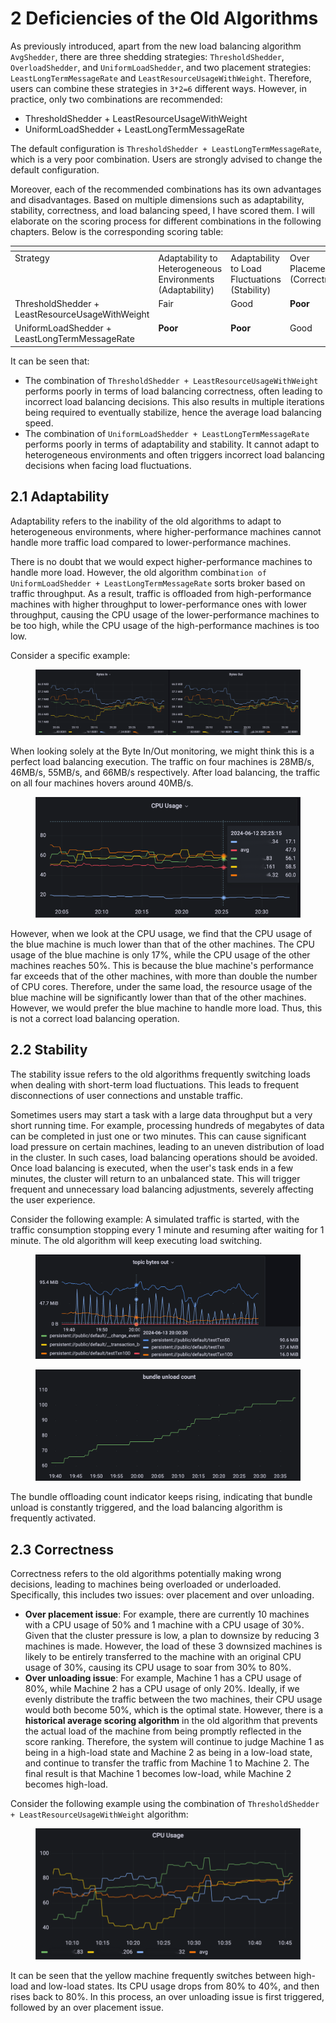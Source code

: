 # 2 Deficiencies of the Old Algorithms

As previously introduced, apart from the new load balancing algorithm `AvgShedder`, there are three shedding strategies: `ThresholdShedder`, `OverloadShedder`, and `UniformLoadShedder`, and two placement strategies: `LeastLongTermMessageRate` and `LeastResourceUsageWithWeight`. Therefore, users can combine these strategies in `3*2=6` different ways. However, in practice, only two combinations are recommended:

* ThresholdShedder + LeastResourceUsageWithWeight
* UniformLoadShedder + LeastLongTermMessageRate

The default configuration is `ThresholdShedder + LeastLongTermMessageRate`, which is a very poor combination. Users are strongly advised to change the default configuration.

Moreover, each of the recommended combinations has its own advantages and disadvantages. Based on multiple dimensions such as adaptability, stability, correctness, and load balancing speed, I have scored them. I will elaborate on the scoring process for different combinations in the following chapters. Below is the corresponding scoring table:

<table data-header-hidden><thead><tr><th valign="top"></th><th valign="top"></th><th valign="top"></th><th valign="top"></th><th valign="top"></th><th valign="top"></th></tr></thead><tbody><tr><td valign="top">Strategy</td><td valign="top">Adaptability to Heterogeneous Environments (Adaptability)</td><td valign="top">Adaptability to Load Fluctuations (Stability)</td><td valign="top">Over Placement (Correctness)</td><td valign="top">Over Unloading (Correctness)</td><td valign="top">Speed</td></tr><tr><td valign="top">ThresholdShedder + LeastResourceUsageWithWeight</td><td valign="top">Fair</td><td valign="top">Good</td><td valign="top"><strong>Poor</strong></td><td valign="top"><strong>Poor</strong></td><td valign="top">Fair</td></tr><tr><td valign="top">UniformLoadShedder + LeastLongTermMessageRate</td><td valign="top"><strong>Poor</strong></td><td valign="top"><strong>Poor</strong></td><td valign="top">Good</td><td valign="top">Good</td><td valign="top">Fair</td></tr></tbody></table>

It can be seen that:

* The combination of `ThresholdShedder + LeastResourceUsageWithWeight` performs poorly in terms of load balancing correctness, often leading to incorrect load balancing decisions. This also results in multiple iterations being required to eventually stabilize, hence the average load balancing speed.
* The combination of `UniformLoadShedder + LeastLongTermMessageRate` performs poorly in terms of adaptability and stability. It cannot adapt to heterogeneous environments and often triggers incorrect load balancing decisions when facing load fluctuations.

## **2.1 Adaptability**

Adaptability refers to the inability of the old algorithms to adapt to heterogeneous environments, where higher-performance machines cannot handle more traffic load compared to lower-performance machines.

There is no doubt that we would expect higher-performance machines to handle more load. However, the old algorithm combin`ation of UniformLoadShedder + LeastLongTermMessageRate` sorts broker based on traffic throughput. As a result, traffic is offloaded from high-performance machines with higher throughput to lower-performance ones with lower throughput, causing the CPU usage of the lower-performance machines to be too high, while the CPU usage of the high-performance machines is too low.

Consider a specific example:

<figure><img src="../.gitbook/assets/wps_doc_8.png" alt=""><figcaption></figcaption></figure>

When looking solely at the Byte In/Out monitoring, we might think this is a perfect load balancing execution. The traffic on four machines is 28MB/s, 46MB/s, 55MB/s, and 66MB/s respectively. After load balancing, the traffic on all four machines hovers around 40MB/s.

<figure><img src="../.gitbook/assets/image (10) (1).png" alt=""><figcaption></figcaption></figure>

However, when we look at the CPU usage, we find that the CPU usage of the blue machine is much lower than that of the other machines. The CPU usage of the blue machine is only 17%, while the CPU usage of the other machines reaches 50%. This is because the blue machine's performance far exceeds that of the other machines, with more than double the number of CPU cores. Therefore, under the same load, the resource usage of the blue machine will be significantly lower than that of the other machines. However, we would prefer the blue machine to handle more load. Thus, this is not a correct load balancing operation.

## **2.2 Stability**

The stability issue refers to the old algorithms frequently switching loads when dealing with short-term load fluctuations. This leads to frequent disconnections of user connections and unstable traffic.

Sometimes users may start a task with a large data throughput but a very short running time. For example, processing hundreds of megabytes of data can be completed in just one or two minutes. This can cause significant load pressure on certain machines, leading to an uneven distribution of load in the cluster. In such cases, load balancing operations should be avoided. Once load balancing is executed, when the user's task ends in a few minutes, the cluster will return to an unbalanced state. This will trigger frequent and unnecessary load balancing adjustments, severely affecting the user experience.

Consider the following example: A simulated traffic is started, with the traffic consumption stopping every 1 minute and resuming after waiting for 1 minute. The old algorithm will keep executing load switching.

<figure><img src="../.gitbook/assets/wps_doc_10.png" alt=""><figcaption></figcaption></figure>

<figure><img src="../.gitbook/assets/wps_doc_11.png" alt=""><figcaption></figcaption></figure>

The bundle offloading count indicator keeps rising, indicating that bundle unload is constantly triggered, and the load balancing algorithm is frequently activated.

## **2.3 Correctness**

Correctness refers to the old algorithms potentially making wrong decisions, leading to machines being overloaded or underloaded. Specifically, this includes two issues: over placement and over unloading.

* **Over placement issue**: For example, there are currently 10 machines with a CPU usage of 50% and 1 machine with a CPU usage of 30%. Given that the cluster pressure is low, a plan to downsize by reducing 3 machines is made. However, the load of these 3 downsized machines is likely to be entirely transferred to the machine with an original CPU usage of 30%, causing its CPU usage to soar from 30% to 80%.
* **Over unloading issue**: For example, Machine 1 has a CPU usage of 80%, while Machine 2 has a CPU usage of only 20%. Ideally, if we evenly distribute the traffic between the two machines, their CPU usage would both become 50%, which is the optimal state. However, there is a **historical average scoring algorithm** in the old algorithm that prevents the actual load of the machine from being promptly reflected in the score ranking. Therefore, the system will continue to judge Machine 1 as being in a high-load state and Machine 2 as being in a low-load state, and continue to transfer the traffic from Machine 1 to Machine 2. The final result is that Machine 1 becomes low-load, while Machine 2 becomes high-load.

Consider the following example using the combination of `ThresholdShedder + LeastResourceUsageWithWeight` algorithm:

<figure><img src="../.gitbook/assets/image (14).png" alt=""><figcaption></figcaption></figure>

It can be seen that the yellow machine frequently switches between high-load and low-load states. Its CPU usage drops from 80% to 40%, and then rises back to 80%. In this process, an over unloading issue is first triggered, followed by an over placement issue.
